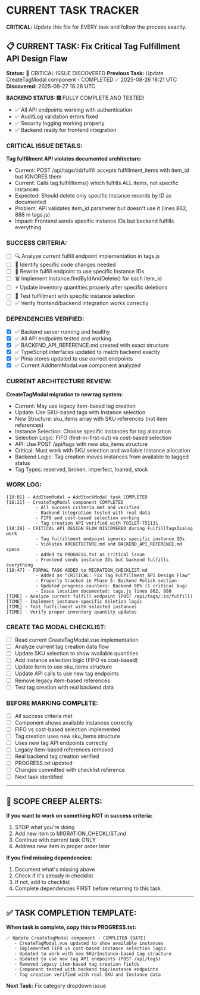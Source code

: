 # CURRENT TASK TRACKER

**CRITICAL:** Update this file for EVERY task and follow the process exactly.

## 📋 CURRENT TASK: Fix Critical Tag Fulfillment API Design Flaw

**Status:** 🚨 CRITICAL ISSUE DISCOVERED
**Previous Task:** Update CreateTagModal component - COMPLETED ✅ 2025-08-26 18:21 UTC
**Discovered:** 2025-08-27 18:28 UTC

**BACKEND STATUS:** 🎆 FULLY COMPLETE AND TESTED!
- ✅ All API endpoints working with authentication
- ✅ AuditLog validation errors fixed
- ✅ Security logging working properly  
- ✅ Backend ready for frontend integration

### CRITICAL ISSUE DETAILS:
**Tag fulfillment API violates documented architecture:**
- Current: POST /api/tags/:id/fulfill accepts fulfillment_items with item_id but IGNORES them
- Current: Calls tag.fulfillItems() which fulfills ALL items, not specific instances
- Expected: Should delete only specific Instance records by ID as documented
- Problem: API validates item_id parameter but doesn't use it (lines 862, 888 in tags.js)
- Impact: Frontend sends specific instance IDs but backend fulfills everything

### SUCCESS CRITERIA:
- [ ] 🔍 Analyze current fulfill endpoint implementation in tags.js
- [ ] 📝 Identify specific code changes needed
- [ ] 🔧 Rewrite fulfill endpoint to use specific Instance IDs
- [ ] 🗑️ Implement Instance.findByIdAndDelete() for each item_id
- [ ] ⚡ Update inventory quantities properly after specific deletions
- [ ] 🧪 Test fulfillment with specific instance selection
- [ ] ✅ Verify frontend/backend integration works correctly

### DEPENDENCIES VERIFIED:
- [x] ✅ Backend server running and healthy
- [x] ✅ All API endpoints tested and working
- [x] ✅ BACKEND_API_REFERENCE.md created with exact structure
- [x] ✅ TypeScript interfaces updated to match backend exactly
- [x] ✅ Pinia stores updated to use correct endpoints
- [x] ✅ Current AddItemModal.vue component analyzed

### CURRENT ARCHITECTURE REVIEW:
**CreateTagModal migration to new tag system:**
- Current: May use legacy item-based tag creation
- Update: Use SKU-based tags with Instance selection
- New Structure: sku_items array with SKU references (not item references)
- Instance Selection: Choose specific instances for tag allocation
- Selection Logic: FIFO (first-in-first-out) vs cost-based selection
- API: Use POST /api/tags with new sku_items structure
- Critical: Must work with SKU selection and available Instance allocation
- Backend Logic: Tag creation moves instances from available to tagged status
- Tag Types: reserved, broken, imperfect, loaned, stock

### WORK LOG:
```
[18:01] - AddItemModal → AddStockModal task COMPLETED
[18:21] - CreateTagModal component COMPLETED
           - All success criteria met and verified
           - Backend integration tested with real data
           - FIFO and cost-based selection working
           - Tag creation API verified with TOILET-751131
[18:28] - CRITICAL API DESIGN FLAW DISCOVERED during FulfillTagsDialog work
           - Tag fulfillment endpoint ignores specific instance IDs
           - Violates ARCHITECTURE.md and BACKEND_API_REFERENCE.md specs
           - Added to PROGRESS.txt as critical issue
           - Frontend sends instance IDs but backend fulfills everything
[18:47] - FORMAL TASK ADDED to MIGRATION_CHECKLIST.md
           - Added as "CRITICAL: Fix Tag Fulfillment API Design Flaw"
           - Properly tracked in Phase 5: Backend Polish section
           - Updated progress counters: Backend 90% (1 critical bug)
           - Issue location documented: tags.js lines 862, 888
[TIME] - Analyze current fulfill endpoint (POST /api/tags/:id/fulfill)
[TIME] - Implement instance-specific deletion logic
[TIME] - Test fulfillment with selected instances
[TIME] - Verify proper inventory quantity updates
```

### CREATE TAG MODAL CHECKLIST:
- [ ] Read current CreateTagModal.vue implementation
- [ ] Analyze current tag creation data flow
- [ ] Update SKU selection to show available quantities
- [ ] Add instance selection logic (FIFO vs cost-based)
- [ ] Update form to use sku_items structure
- [ ] Update API calls to use new tag endpoints
- [ ] Remove legacy item-based references
- [ ] Test tag creation with real backend data

### BEFORE MARKING COMPLETE:
- [ ] All success criteria met
- [ ] Component shows available instances correctly
- [ ] FIFO vs cost-based selection implemented
- [ ] Tag creation uses new sku_items structure
- [ ] Uses new tag API endpoints correctly
- [ ] Legacy item-based references removed
- [ ] Real backend tag creation verified
- [ ] PROGRESS.txt updated
- [ ] Changes committed with checklist reference
- [ ] Next task identified

---

## 🚨 SCOPE CREEP ALERTS:

**If you want to work on something NOT in success criteria:**
1. STOP what you're doing
2. Add new item to MIGRATION_CHECKLIST.md
3. Continue with current task ONLY
4. Address new item in proper order later

**If you find missing dependencies:**
1. Document what's missing above
2. Check if it's already in checklist
3. If not, add to checklist
4. Complete dependencies FIRST before returning to this task

---

## ✅ TASK COMPLETION TEMPLATE:

**When task is complete, copy this to PROGRESS.txt:**

```
✅ Update CreateTagModal component - COMPLETED [DATE]
   - CreateTagModal.vue updated to show available instances
   - Implemented FIFO vs cost-based instance selection logic
   - Updated to work with new SKU/Instance-based tag structure
   - Updated to use new tag API endpoints (POST /api/tags)
   - Removed legacy item-based tag creation fields
   - Component tested with backend tag/instance endpoints
   - Tag creation verified with real SKU and Instance data
```

**Next Task:** Fix category dropdown issue
